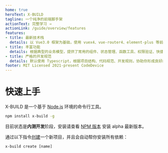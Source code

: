 ```yaml
---
home: true
heroText: X-BUILD
tagline: 一个纯净的前端脚手架
actionText: 完整学习 →
actionLink: /guide/overview/features
features:
- title: 最新技术栈
  details: 以 Vue3.0 框架为基础，使用 vuex4、vue-router4、element-plus 等前端前沿技术开发。
- title: 丰富功能
  details: 根据典型的业务模型，提供了常用的组件、状态管理、函数工具、权限验证、快捷功能等功能。
- title: 严格的开发规范
  details: 默认使用 Typescript，根据项目结构、代码规范、开发规则，协助你形成良好的开发习惯。
footer: MIT Licensed 2021-present CodeDevice
---
```


# 快速上手

X-BUILD 是一个基于 [Node.js](http://nodejs.cn/) 环境的命令行工具。

```bash
npm install x-build -g
```

目前状态是**内测开发**阶段，安装请查看 [NPM 版本](https://www.npmjs.com/package/x-build?activeTab=dependencies) 安装 alpha 最新版本。

通过以下指令[创建](/Guide/Overview/Create.md)一个新项目，并且会自动帮你安装所有依赖：

```SH
x-build create [name]
```
